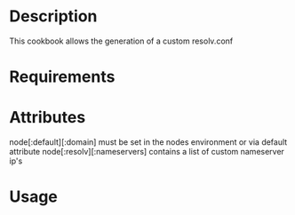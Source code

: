 Description
===========
This cookbook allows the generation of a custom resolv.conf

Requirements
============

Attributes
==========

node[:default][:domain] must be set in the nodes environment or via default attribute
node[:resolv][:nameservers] contains a list of custom nameserver ip's

Usage
=====


